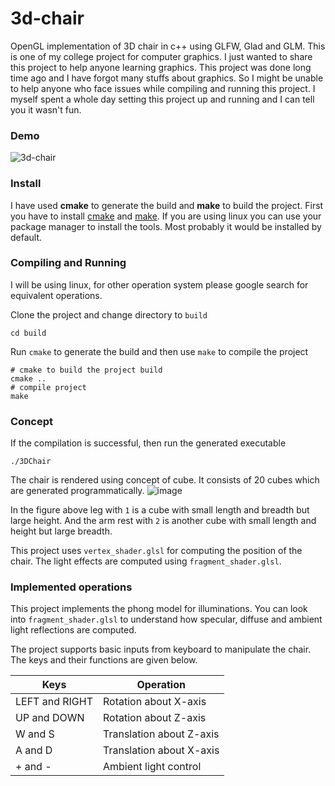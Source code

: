 # 3d-chair
OpenGL implementation of 3D chair in c++ using GLFW, Glad and GLM. This is one of my college project for computer graphics. I just wanted to share this project
to help anyone learning graphics. This project was done long time ago and I have forgot many stuffs about graphics. So I might be unable to help anyone who face
issues while compiling and running this project. I myself spent a whole day setting this project up and running and I can tell you it wasn't fun. 

### Demo
![3d-chair](https://user-images.githubusercontent.com/33973551/131256160-b72c8f57-1713-4a6c-9c2a-a46752c52011.gif)

### Install
I have used **cmake** to generate the build and **make** to build the project. First you have to install [cmake](https://cmake.org/download/) and [make](https://www.gnu.org/software/make/).
If you are using linux you can use your package manager to install the tools. Most probably it would be installed by default.

### Compiling and Running
I will be using linux, for other operation system please google search for equivalent operations.

Clone the project and change directory to `build`
```
cd build
```

Run `cmake` to generate the build and then use `make` to compile the project
```
# cmake to build the project build
cmake ..
# compile project
make
```
### Concept
If the compilation is successful, then run the generated executable
```
./3DChair
```

The chair is rendered using concept of cube. It consists of 20 cubes which are generated programmatically. 
![image](https://user-images.githubusercontent.com/33973551/131254803-805d4a65-090b-4a3d-8c28-20826e9a963b.png)

In the figure above leg with `1` is a cube with small length and breadth but large height. And the arm rest with `2` is another cube with small length and height
but large breadth.

This project uses `vertex_shader.glsl` for computing the position of the chair. The light effects are computed using `fragment_shader.glsl`.

### Implemented operations
This project implements the phong model for illuminations. You can look into `fragment_shader.glsl` to understand how specular, diffuse and ambient light reflections are computed. 

The project supports basic inputs from keyboard to manipulate the chair. The keys and their functions are given below.

| Keys | Operation |
| ---- | ---- |
| LEFT and RIGHT | Rotation about X-axis |
| UP and DOWN | Rotation about Z-axis |
| W and S | Translation about Z-axis |
| A and D | Translation about X-axis |
| + and - | Ambient light control |
